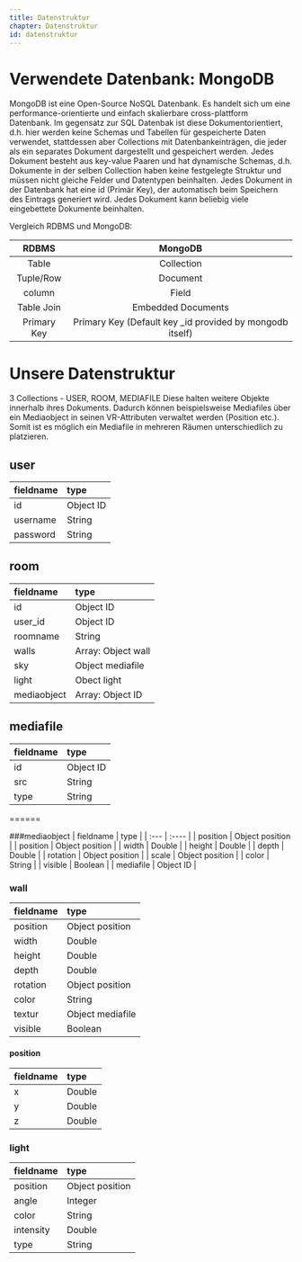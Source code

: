 ```yaml
---
title: Datenstruktur
chapter: Datenstruktur
id: datenstruktur
---
```

# Verwendete Datenbank: MongoDB
MongoDB ist eine Open-Source NoSQL Datenbank. Es handelt sich um eine performance-orientierte und einfach skalierbare cross-plattform Datenbank. Im gegensatz zur SQL Datenbak ist diese Dokumentorientiert, d.h. hier werden keine Schemas und Tabellen für gespeicherte Daten verwendet, stattdessen aber Collections mit Datenbankeinträgen, die jeder als ein separates Dokument dargestellt und gespeichert werden.
Jedes Dokument besteht aus key-value Paaren und hat dynamische Schemas, d.h. Dokumente in der selben Collection haben
keine festgelegte Struktur und müssen nicht gleiche Felder und Datentypen beinhalten. Jedes Dokument in der Datenbank hat eine id (Primär Key), der automatisch beim Speichern des Eintrags generiert wird. Jedes Dokument kann beliebig viele eingebettete Dokumente beinhalten.

Vergleich RDBMS und MongoDB:

| RDBMS |   MongoDB   |
| :-------------: | :-------------: |
|   Table    |     Collection  |
|  Tuple/Row | Document |
| column | Field |  
| Table Join | Embedded Documents  |
| Primary Key | Primary Key (Default key _id provided by mongodb itself) |

# Unsere Datenstruktur

3 Collections - USER, ROOM, MEDIAFILE
Diese halten weitere Objekte innerhalb ihres Dokuments.
Dadurch können beispielsweise Mediafiles über ein Mediaobject in seinen VR-Attributen verwaltet werden (Position etc.).
Somit ist es möglich ein Mediafile in mehreren Räumen unterschiedlich zu platzieren.

## user
| fieldname | type |
| :--- | :---- |
|  id | Object ID |
| username | String |
| password | String |

## room
| fieldname | type |
| :--- | :---- |
|  id | Object ID |
| user_id | Object ID |
| roomname | String |
| walls | Array: Object wall |
| sky | Object mediafile |
| light | Obect light |
| mediaobject | Array: Object ID |

##  mediafile
| fieldname | type |
| :-- | :-- |
|  id | Object ID |
| src | String |
| type | String |

======

###mediaobject
| fieldname | type |
| :--- | :---- |
| position 	 | Object position |
| position | Object position |
| width | Double |
| height | Double |
| depth | Double |
| rotation | Object position |
| scale | Object position |
| color | String |
| visible | Boolean |
| mediafile | Object ID |

### wall
| fieldname | type |
| :--- | :---- |
| position | Object position |
| width | Double |
| height | Double |
| depth | Double |
| rotation | Object position |
| color | String |
| textur | Object mediafile |
| visible | Boolean |

#### position
| fieldname | type |
| :-- | :-- |
| x | Double |
| y | Double |
| z | Double |

### light
| fieldname | type |
| :--- | :--- |
| position | Object position |
| angle | Integer |
| color | String |
| intensity | Double |
| type | String |


